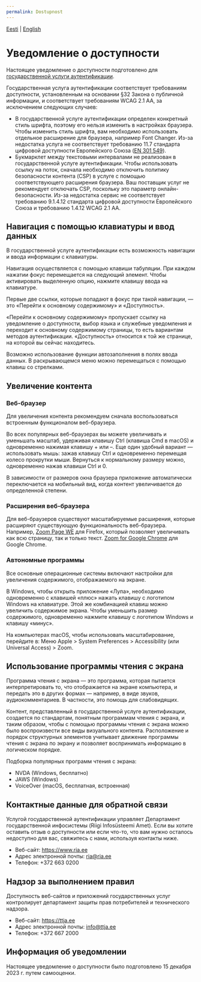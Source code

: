 ```yaml
---
permalink: Dostupnost
---
```

[Eesti](Ligipaasetavus) | [English](Ligipaasetavus_en)

# Уведомление о доступности
Настоящее уведомление о доступности подготовлено для [государственной услуги аутентификации](https://www.ria.ee/ru/gosudarstvennaya-infosistema/eid-i-udostoveritelnye-uslugi/centralizovannye-uslugi-autentifikacii#tara).

Государственная услуга аутентификации соответствует требованиям доступности, установленным на основании §32 Закона о публичной информации, и соответствует требованиям WCAG 2.1 AA, за исключением следующих случаев:

- В государственной услуге аутентификации определен конкретный стиль шрифта, поэтому его нельзя изменить в настройках браузера. Чтобы изменить стиль шрифта, вам необходимо использовать отдельное расширение для браузера, например Font Changer. Из-за недостатка услуга не соответствует требованию 11.7 стандарта цифровой доступности Европейского Союза ([EN 301 549](https://www.etsi.org/deliver/etsi_en/301500_301599/301549/03.02.01_60/en_301549v030201p.pdf)).
- Букмарклет между текстовыми интервалами не реализован в государственной услуге аутентификации. Чтобы использовать ссылку на поток, сначала необходимо отключить политику безопасности контента (CSP) в услуге с помощью соответствующего расширения браузера. Ваш поставщик услуг не рекомендует отключать CSP, поскольку это параметр онлайн-безопасности. Из-за недостатка сервис не соответствует требованию 9.1.4.12 стандарта цифровой доступности Европейского Союза и требованию 1.4.12 WCAG 2.1 AA.

## Навигация с помощью клавиатуры и ввод данных
В государственной услуге аутентификации есть возможность навигации и ввода информации с клавиатуры.

Навигация осуществляется с помощью клавиши табуляции. При каждом нажатии фокус перемещается на следующий элемент. Чтобы активировать выделенную опцию, нажмите клавишу ввода на клавиатуре.

Первые две ссылки, которые попадают в фокус при такой навигации, — это «Перейти к основному содержимому» и «Доступность».

«Перейти к основному содержимому» пропускает ссылку на уведомление о доступности, выбор языка и служебные уведомления и переходит к основному содержимому страницы, то есть вариантам методов аутентификации. «Доступность» относится к той же странице, на которой вы сейчас находитесь.

Возможно использование функции автозаполнения в полях ввода данных. В раскрывающемся меню можно перемещаться с помощью клавиш со стрелками.

## Увеличение контента
### Веб-браузер
Для увеличения контента рекомендуем сначала воспользоваться встроенным функционалом веб-браузера.

Во всех популярных веб-браузерах вы можете увеличивать и уменьшать масштаб, удерживая клавишу Ctrl (клавиша Cmd в macOS) и одновременно нажимая клавишу + или –. Еще один удобный вариант — использовать мышь: зажав клавишу Ctrl и одновременно перемещая колесо прокрутки мыши. Вернуться к нормальному размеру можно, одновременно нажав клавиши Ctrl и 0.

В зависимости от размеров окна браузера приложение автоматически переключается на мобильный вид, когда контент увеличивается до определенной степени.

### Расширения веб-браузера
Для веб-браузеров существуют масштабируемые расширения, которые расширяют существующую функциональность веб-браузера. Например, [Zoom Page WE](https://addons.mozilla.org/en-US/firefox/addon/zoom-page-we/) для Firefox, который позволяет увеличивать как всю страницу, так и только текст. [Zoom for Google Chrome](https://chromewebstore.google.com/detail/zoom-for-google-chrome) для Google Chrome.

### Автономные программы
Все основные операционные системы включают настройки для увеличения содержимого, отображаемого на экране.

В Windows, чтобы открыть приложение «Лупа», необходимо одновременно с клавишей «плюс» нажать клавишу с логотипом Windows на клавиатуре. Этой же комбинацией клавиш можно увеличить содержимое экрана. Чтобы уменьшить размер содержимого, одновременно нажмите клавишу с логотипом Windows и клавишу «минус».

На компьютерах macOS, чтобы использовать масштабирование, перейдите в: Меню Apple > System Preferences > Accessibility (или Universal Access) > Zoom.

## Использование программы чтения с экрана
Программа чтения с экрана — это программа, которая пытается интерпретировать то, что отображается на экране компьютера, и передать это в других формах — например, в виде звуков, аудиокомментариев. В частности, это помощь для слабовидящих.

Контент, представленный в государственной услуге аутентификации, создается по стандартам, понятным программам чтения с экрана, и таким образом, чтобы с помощью программы чтения с экрана можно было воспроизвести все виды визуального контента. Расположение и порядок структурных элементов учитывает движение программы чтения с экрана по экрану и позволяет воспринимать информацию в логическом порядке.

Подборка популярных программ чтения с экрана:

- NVDA (Windows, бесплатно)
- JAWS (Windows)
- VoiceOver (macOS, бесплатная, встроенная)

## Контактные данные для обратной связи
Услугой государственной аутентификации управляет Департамент государственной инфосистемы (Riigi Infosüsteemi Amet). Если вы хотите оставить отзыв о доступности или если что-то, что вам нужно осталось недоступно для вас, свяжитесь с нами, используя контакты ниже.
- Веб-сайт: https://www.ria.ee
- Адрес электронной почты: ria@ria.ee
- Телефон: +372 663 0200

## Надзор за выполнением правил
Доступность веб-сайтов и приложений государственных услуг контролирует департамент защиты прав потребителей и технического надзора.
- Веб-сайт: https://ttja.ee
- Адрес электронной почты: info@ttja.ee
- Телефон: +372 667 2000

## Информация об уведомлении
Настоящее уведомление о доступности было подготовлено 15 декабря 2023 г. путем самооценки.
